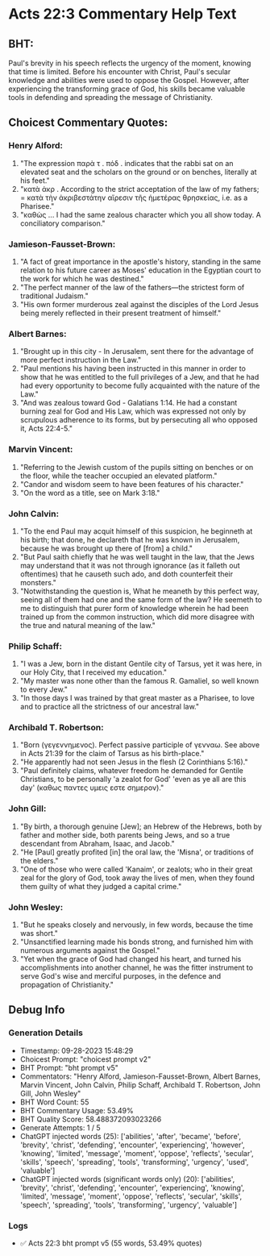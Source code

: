# Acts 22:3 Commentary Help Text

## BHT:
Paul's brevity in his speech reflects the urgency of the moment, knowing that time is limited. Before his encounter with Christ, Paul's secular knowledge and abilities were used to oppose the Gospel. However, after experiencing the transforming grace of God, his skills became valuable tools in defending and spreading the message of Christianity.

## Choicest Commentary Quotes:
### Henry Alford:
1. "The expression παρὰ τ . πόδ . indicates that the rabbi sat on an elevated seat and the scholars on the ground or on benches, literally at his feet."
2. "κατὰ ἀκρ . According to the strict acceptation of the law of my fathers; = κατὰ τὴν ἀκριβεστάτην αἵρεσιν τῆς ἡμετέρας θρησκείας, i.e. as a Pharisee."
3. "καθὼς ... I had the same zealous character which you all show today. A conciliatory comparison."

### Jamieson-Fausset-Brown:
1. "A fact of great importance in the apostle's history, standing in the same relation to his future career as Moses' education in the Egyptian court to the work for which he was destined."
2. "The perfect manner of the law of the fathers—the strictest form of traditional Judaism."
3. "His own former murderous zeal against the disciples of the Lord Jesus being merely reflected in their present treatment of himself."

### Albert Barnes:
1. "Brought up in this city - In Jerusalem, sent there for the advantage of more perfect instruction in the Law."
2. "Paul mentions his having been instructed in this manner in order to show that he was entitled to the full privileges of a Jew, and that he had had every opportunity to become fully acquainted with the nature of the Law."
3. "And was zealous toward God - Galatians 1:14. He had a constant burning zeal for God and His Law, which was expressed not only by scrupulous adherence to its forms, but by persecuting all who opposed it, Acts 22:4-5."

### Marvin Vincent:
1. "Referring to the Jewish custom of the pupils sitting on benches or on the floor, while the teacher occupied an elevated platform."
2. "Candor and wisdom seem to have been features of his character."
3. "On the word as a title, see on Mark 3:18."

### John Calvin:
1. "To the end Paul may acquit himself of this suspicion, he beginneth at his birth; that done, he declareth that he was known in Jerusalem, because he was brought up there of [from] a child."
2. "But Paul saith chiefly that he was well taught in the law, that the Jews may understand that it was not through ignorance (as it falleth out oftentimes) that he causeth such ado, and doth counterfeit their monsters."
3. "Notwithstanding the question is, What he meaneth by this perfect way, seeing all of them had one and the same form of the law? He seemeth to me to distinguish that purer form of knowledge wherein he had been trained up from the common instruction, which did more disagree with the true and natural meaning of the law."

### Philip Schaff:
1. "I was a Jew, born in the distant Gentile city of Tarsus, yet it was here, in our Holy City, that I received my education."
2. "My master was none other than the famous R. Gamaliel, so well known to every Jew."
3. "In those days I was trained by that great master as a Pharisee, to love and to practice all the strictness of our ancestral law."

### Archibald T. Robertson:
1. "Born (γεγεννημενος). Perfect passive participle of γενναω. See above in Acts 21:39 for the claim of Tarsus as his birth-place."
2. "He apparently had not seen Jesus in the flesh (2 Corinthians 5:16)."
3. "Paul definitely claims, whatever freedom he demanded for Gentile Christians, to be personally 'a zealot for God' 'even as ye all are this day' (καθως παντες υμεις εστε σημερον)."

### John Gill:
1. "By birth, a thorough genuine [Jew]; an Hebrew of the Hebrews, both by father and mother side, both parents being Jews, and so a true descendant from Abraham, Isaac, and Jacob."
2. "He [Paul] greatly profited [in] the oral law, the 'Misna', or traditions of the elders."
3. "One of those who were called 'Kanaim', or zealots; who in their great zeal for the glory of God, took away the lives of men, when they found them guilty of what they judged a capital crime."

### John Wesley:
1. "But he speaks closely and nervously, in few words, because the time was short."
2. "Unsanctified learning made his bonds strong, and furnished him with numerous arguments against the Gospel."
3. "Yet when the grace of God had changed his heart, and turned his accomplishments into another channel, he was the fitter instrument to serve God's wise and merciful purposes, in the defence and propagation of Christianity."


## Debug Info
### Generation Details
- Timestamp: 09-28-2023 15:48:29
- Choicest Prompt: "choicest prompt v2"
- BHT Prompt: "bht prompt v5"
- Commentators: "Henry Alford, Jamieson-Fausset-Brown, Albert Barnes, Marvin Vincent, John Calvin, Philip Schaff, Archibald T. Robertson, John Gill, John Wesley"
- BHT Word Count: 55
- BHT Commentary Usage: 53.49%
- BHT Quality Score: 58.488372093023266
- Generate Attempts: 1 / 5
- ChatGPT injected words (25):
	['abilities', 'after', 'became', 'before', 'brevity', 'christ', 'defending', 'encounter', 'experiencing', 'however', 'knowing', 'limited', 'message', 'moment', 'oppose', 'reflects', 'secular', 'skills', 'speech', 'spreading', 'tools', 'transforming', 'urgency', 'used', 'valuable']
- ChatGPT injected words (significant words only) (20):
	['abilities', 'brevity', 'christ', 'defending', 'encounter', 'experiencing', 'knowing', 'limited', 'message', 'moment', 'oppose', 'reflects', 'secular', 'skills', 'speech', 'spreading', 'tools', 'transforming', 'urgency', 'valuable']

### Logs
- ✅ Acts 22:3 bht prompt v5 (55 words, 53.49% quotes)
